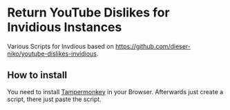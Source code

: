 # Return YouTube Dislikes for Invidious Instances
Various Scripts for Invdious based on https://github.com/dieser-niko/youtube-dislikes-invidious.

## How to install
You need to install [Tampermonkey](https://www.tampermonkey.net/) in your Browser. Afterwards just create a script, there just paste the script.
